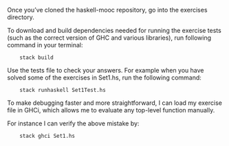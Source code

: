 Once you’ve cloned the haskell-mooc repository, go into the exercises directory. 

To download and build dependencies needed for running the exercise tests (such as the correct version of GHC and various libraries), run following command in your terminal:

```
    stack build
```

Use the tests file to check your answers. For example when you have solved some of the exercises in Set1.hs, run the following command:

```
    stack runhaskell Set1Test.hs
```

To make debugging faster and more straightforward, I can load my exercise file in GHCi, which allows me to evaluate any top-level function manually. 

For instance I can verify the above mistake by:

```
    stack ghci Set1.hs
```